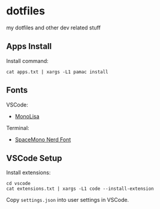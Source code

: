 # dotfiles
my dotfiles and other dev related stuff

## Apps Install
Install command:
```shell
cat apps.txt | xargs -L1 pamac install
```

## Fonts
VSCode:
- [MonoLisa](https://github.com/lauer3912/Monolisa)

Terminal:
- [SpaceMono Nerd Font](https://github.com/ryanoasis/nerd-fonts/releases/download/v3.1.1/SpaceMono.zip)

## VSCode Setup
Install extensions:
```shell
cd vscode
cat extensions.txt | xargs -L1 code --install-extension
```

Copy `settings.json` into user settings in VSCode.
